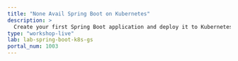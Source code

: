 ```yaml
---
title: "None Avail Spring Boot on Kubernetes"
description: >
  Create your first Spring Boot application and deploy it to Kubernetes
type: "workshop-live"
lab: lab-spring-boot-k8s-gs
portal_num: 1003
---
```


